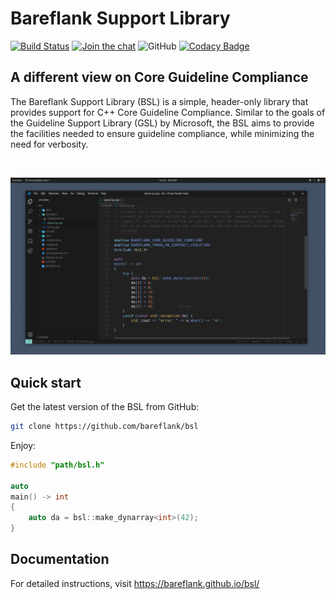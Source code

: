 # **Bareflank Support Library**

[![Build Status](https://dev.azure.com/bareflank/bsl/_apis/build/status/Bareflank.bsl?branchName=master)](https://dev.azure.com/bareflank/bsl/_build/latest?definitionId=2&branchName=master)
[![Join the chat](https://img.shields.io/badge/chat-on%20Slack-brightgreen.svg)](https://app.slack.com/client/TPN7LQKRP/CPJLF1RV1)
![GitHub](https://img.shields.io/github/license/bareflank/bsl?color=brightgreen)
[![Codacy Badge](https://api.codacy.com/project/badge/Grade/9e55fc17a08d4e2abe51d82f09f4449f)](https://www.codacy.com/manual/rianquinn/bsl?utm_source=github.com&amp;utm_medium=referral&amp;utm_content=Bareflank/bsl&amp;utm_campaign=Badge_Grade)

## **A different view on Core Guideline Compliance**
The Bareflank Support Library (BSL) is a simple, header-only library that provides support for C++ Core Guideline Compliance. Similar to the goals of the Guideline Support Library (GSL) by Microsoft, the BSL aims to provide the facilities needed to ensure guideline compliance, while minimizing the need for verbosity.

<br>

[![Material for MkDocs](docs/images/example.png)](images/example.png)

## **Quick start**
Get the latest version of the BSL from GitHub:

``` bash
git clone https://github.com/bareflank/bsl
```

Enjoy:

``` c++
#include "path/bsl.h"

auto
main() -> int
{
    auto da = bsl::make_dynarray<int>(42);
}
```

## **Documentation**

For detailed instructions, visit <https://bareflank.github.io/bsl/>
